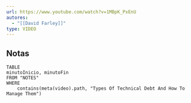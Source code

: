 ```yaml
---
url: https://www.youtube.com/watch?v=1MBpK_PxEnU
autores:
  - "[[David Farley]]"
type: VIDEO
---
```

## Notas
```dataview
TABLE
minutoInicio, minutoFin
FROM "NOTES" 
WHERE 
	contains(meta(video).path, "Types Of Technical Debt And How To Manage Them")

```
